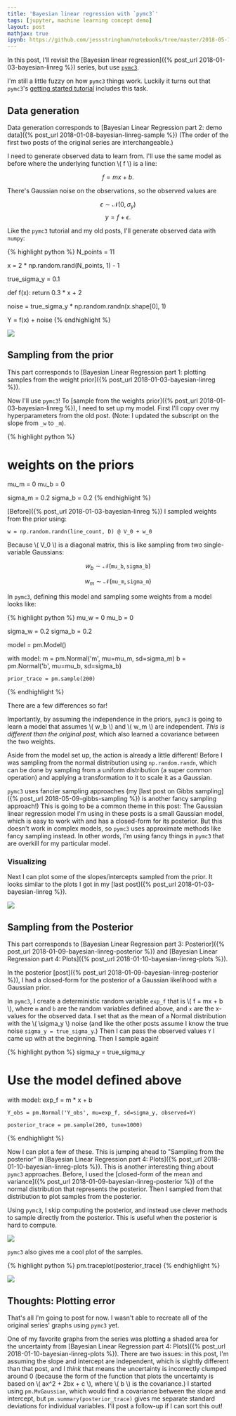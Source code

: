 ```yaml
---
title: 'Bayesian linear regression with `pymc3`'
tags: [jupyter, machine learning concept demo]
layout: post
mathjax: true
ipynb: https://github.com/jessstringham/notebooks/tree/master/2018-05-12-pymc3-bayesian-linear-regression.ipynb
---
```





In this post, I'll revisit the [Bayesian linear regression]({% post_url 2018-01-03-bayesian-linreg %}) series, but use [`pymc3`](https://docs.pymc.io).

I'm still a little fuzzy on how `pymc3` things work. Luckily it turns out that `pymc3`'s [getting started tutorial](http://docs.pymc.io/notebooks/getting_started) includes this task.




## Data generation

Data generation corresponds to [Bayesian Linear Regression part 2: demo data]({% post_url 2018-01-08-bayesian-linreg-sample %}) (The order of the first two posts of the original series are interchangeable.)

I need to generate observed data to learn from. I'll use the same model as before where the underlying function \\( f \\) is a line:

$$f = mx + b.$$

There's Gaussian noise on the observations, so the observed values are

$$\epsilon \sim \mathcal N(0, \sigma_y)$$
$$y = f + \epsilon.$$

Like the `pymc3` tutorial and my old posts, I'll generate observed data with `numpy`:



{% highlight python %}
N_points = 11

x = 2 * np.random.rand(N_points, 1) - 1

true_sigma_y = 0.1

def f(x):
    return 0.3 * x + 2

noise = true_sigma_y * np.random.randn(x.shape[0], 1)

Y = f(x) + noise
{% endhighlight %}




![](/assets/2018-05-12-simulated-data.png)


## Sampling from the prior

This part corresponds to [Bayesian Linear Regression part 1: plotting samples from the weight prior]({% post_url 2018-01-03-bayesian-linreg %}).

Now I'll use `pymc3`! To [sample from the weights prior]({% post_url 2018-01-03-bayesian-linreg %}), I need to set up my model. First I'll copy over my hyperparameters from the old post.
(Note: I updated the subscript on the slope from `_w` to `_m`).



{% highlight python %}
# weights on the priors
mu_m = 0
mu_b = 0

sigma_m = 0.2
sigma_b = 0.2
{% endhighlight %}




[Before]({% post_url 2018-01-03-bayesian-linreg %}) I sampled weights from the prior using:

    w = np.random.randn(line_count, D) @ V_0 + w_0


Because \\( V_0 \\) is a diagonal matrix, this is like sampling from two single-variable Gaussians:

$$w_b \sim \mathcal N(\texttt{mu_b}, \texttt{sigma_b})$$

$$w_m \sim \mathcal N(\texttt{mu_m}, \texttt{sigma_m})$$


In `pymc3`, defining this model and sampling some weights from a model looks like:



{% highlight python %}
mu_w = 0
mu_b = 0

sigma_w = 0.2
sigma_b = 0.2

model = pm.Model()

with model:
    m = pm.Normal('m', mu=mu_m, sd=sigma_m)
    b = pm.Normal('b', mu=mu_b, sd=sigma_b)
    
    prior_trace = pm.sample(200)
{% endhighlight %}




There are a few differences so far!

Importantly, by assuming the independence in the priors, `pymc3` is going to learn a model that assumes \\( w_b \\) and \\( w_m \\) are independent. *This is different than the original post*, which also learned a covariance between the two weights.

Aside from the model set up, the action is already a little different! Before I was sampling from the normal distribution using `np.random.randn`, which can be done by sampling from a uniform distribution (a super common operation) and applying a transformation to it to scale it as a Gaussian.

`pymc3` uses fancier sampling approaches (my [last post on Gibbs sampling]({% post_url 2018-05-09-gibbs-sampling %}) is another fancy sampling approach!) This is going to be a common theme in this post: The Gaussian linear regression model I'm using in these posts is a small Gaussian model, which is easy to work with and has a closed-form for its posterior. But this doesn't work in complex models, so `pymc3` uses approximate methods like fancy sampling instead. In other words, I'm using fancy things in `pymc3` that are overkill for my particular model.


### Visualizing

Next I can plot some of the slopes/intercepts sampled from the prior. It looks similar to the plots I got in my [last post]({% post_url 2018-01-03-bayesian-linreg %}).

![](/assets/2018-05-12-weight-samples.png)


## Sampling from the Posterior

This part corresponds to [Bayesian Linear Regression part 3: Posterior]({% post_url 2018-01-09-bayesian-linreg-posterior %}) and [Bayesian Linear Regression part 4: Plots]({% post_url 2018-01-10-bayesian-linreg-plots %}).

In the posterior [post]({% post_url 2018-01-09-bayesian-linreg-posterior %}), I had a closed-form for the posterior of a Gaussian likelihood with a Gaussian prior. 

In `pymc3`, I create a deterministic random variable `exp_f` that is \\( f = mx + b \\), where `m` and `b` are the random variables defined above, and `x` are the x-values for the observed data. I set that as the mean of a Normal distribution with the \\( \sigma_y \\) noise (and like the other posts assume I know the true noise `sigma_y = true_sigma_y`.) Then I can pass the observed values `Y` I came up with at the beginning. Then I sample again!



{% highlight python %}
sigma_y = true_sigma_y

# Use the model defined above
with model:
    exp_f = m * x + b
    
    Y_obs = pm.Normal('Y_obs', mu=exp_f, sd=sigma_y, observed=Y)
    
    posterior_trace = pm.sample(200, tune=1000)
{% endhighlight %}




Now I can plot a few of these. This is jumping ahead to "Sampling from the posterior" in [Bayesian Linear Regression part 4: Plots]({% post_url 2018-01-10-bayesian-linreg-plots %}). This is another interesting thing about `pymc3` approaches. 
Before, I used the [closed-form of the mean and variance]({% post_url 2018-01-09-bayesian-linreg-posterior %}) of the normal distribution that represents the posterior. Then I sampled from that distribution to plot samples from the posterior.

Using `pymc3`, I skip computing the posterior, and instead use clever methods to sample directly from the posterior. This is useful when the posterior is hard to compute.

![](/assets/2018-05-12-posterior.png)


`pymc3` also gives me a cool plot of the samples.



{% highlight python %}
pm.traceplot(posterior_trace)
{% endhighlight %}




![](/assets/2018-05-12-trace.png)


## Thoughts: Plotting error

That's all I'm going to post for now. I wasn't able to recreate all of the original series' graphs using `pymc3` yet.

One of my favorite graphs from the series was plotting a shaded area for the uncertainty from [Bayesian Linear Regression part 4: Plots]({% post_url 2018-01-10-bayesian-linreg-plots %}). There are two issues: in this post, I'm assuming the slope and intercept are independent, which is slightly different than that post, and I _think_ that means the uncertainty is incorrectly clumped around 0 (because the form of the function that plots the uncertainty is based on \\( ax^2 + 2bx + c \\), where \\( b \\) is the covariance.) I started using `pm.MvGaussian`, which would find a covariance between the slope and intercept, but `pm.summary(posterior_trace)` gives me separate standard deviations for individual variables. I'll post a follow-up if I can sort this out!